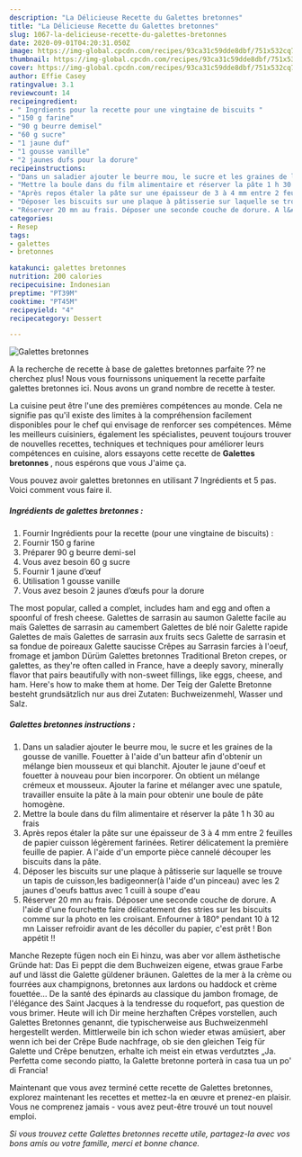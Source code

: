 ```yaml
---
description: "La Délicieuse Recette du Galettes bretonnes"
title: "La Délicieuse Recette du Galettes bretonnes"
slug: 1067-la-delicieuse-recette-du-galettes-bretonnes
date: 2020-09-01T04:20:31.050Z
image: https://img-global.cpcdn.com/recipes/93ca31c59dde8dbf/751x532cq70/galettes-bretonnes-photo-principale-de-la-recette.jpg
thumbnail: https://img-global.cpcdn.com/recipes/93ca31c59dde8dbf/751x532cq70/galettes-bretonnes-photo-principale-de-la-recette.jpg
cover: https://img-global.cpcdn.com/recipes/93ca31c59dde8dbf/751x532cq70/galettes-bretonnes-photo-principale-de-la-recette.jpg
author: Effie Casey
ratingvalue: 3.1
reviewcount: 14
recipeingredient:
- " Ingrdients pour la recette pour une vingtaine de biscuits "
- "150 g farine"
- "90 g beurre demisel"
- "60 g sucre"
- "1 jaune duf"
- "1 gousse vanille"
- "2 jaunes dufs pour la dorure"
recipeinstructions:
- "Dans un saladier ajouter le beurre mou, le sucre et les graines de la gousse de vanille. Fouetter à l&#39;aide d&#39;un batteur afin d&#39;obtenir un mélange bien mousseux et qui blanchit. Ajouter le jaune d&#39;oeuf et fouetter à nouveau pour bien incorporer. On obtient un mélange crémeux et mousseux. Ajouter la farine et mélanger avec une spatule, travailler ensuite la pâte à la main pour obtenir une boule de pâte homogène."
- "Mettre la boule dans du film alimentaire et réserver la pâte 1 h 30 au frais"
- "Après repos étaler la pâte sur une épaisseur de 3 à 4 mm entre 2 feuilles de papier cuisson légèrement farinées. Retirer délicatement la première feuille de papier. A l&#39;aide d&#39;un emporte pièce cannelé découper les biscuits dans la pâte."
- "Déposer les biscuits sur une plaque à pâtisserie sur laquelle se trouve un tapis de cuisson,les badigeonner(à l&#39;aide d&#39;un pinceau) avec les 2 jaunes d&#39;oeufs battus avec 1 cuill à soupe d&#39;eau"
- "Réserver 20 mn au frais. Déposer une seconde couche de dorure. A l&#39;aide d&#39;une fourchette faire délicatement des stries sur les biscuits comme sur la photo en les croisant. Enfourner à 180° pendant 10 à 12 mn Laisser refroidir avant de les décoller du papier, c&#39;est prêt ! Bon appétit !!"
categories:
- Resep
tags:
- galettes
- bretonnes

katakunci: galettes bretonnes 
nutrition: 200 calories
recipecuisine: Indonesian
preptime: "PT39M"
cooktime: "PT45M"
recipeyield: "4"
recipecategory: Dessert

---
```



![Galettes bretonnes](https://img-global.cpcdn.com/recipes/93ca31c59dde8dbf/751x532cq70/galettes-bretonnes-photo-principale-de-la-recette.jpg)

A la recherche de recette à base de galettes bretonnes parfaite ?? ne cherchez plus! Nous vous fournissons uniquement la recette parfaite galettes bretonnes ici. Nous avons un grand nombre de recette à tester.

La cuisine peut être l'une des premières compétences au monde. Cela ne signifie pas qu'il existe des limites à la compréhension facilement disponibles pour le chef qui envisage de renforcer ses compétences. Même les meilleurs cuisiniers, également les spécialistes, peuvent toujours trouver de nouvelles recettes, techniques et techniques pour améliorer leurs compétences en cuisine, alors essayons cette recette de <strong> Galettes bretonnes </strong>, nous espérons que vous J'aime ça.

<!--inarticleads1-->

Vous pouvez avoir galettes bretonnes en utilisant 7 Ingrédients et 5 pas. Voici comment vous faire il.

##### Ingrédients de galettes bretonnes :

1. Fournir  Ingrédients pour la recette (pour une vingtaine de biscuits) :
1. Fournir 150 g farine
1. Préparer 90 g beurre demi-sel
1. Vous avez besoin 60 g sucre
1. Fournir 1 jaune d’œuf
1. Utilisation 1 gousse vanille
1. Vous avez besoin 2 jaunes d’œufs pour la dorure


The most popular, called a complet, includes ham and egg and often a spoonful of fresh cheese. Galettes de sarrasin au saumon Galette facile au maïs Galettes de sarrasin au camembert Galettes de blé noir Galette rapide Galettes de maïs Galettes de sarrasin aux fruits secs Galette de sarrasin et sa fondue de poireaux Galette saucisse Crêpes au Sarrasin farcies à l&#39;oeuf, fromage et jambon Dürüm Galettes bretonnes Traditional Breton crepes, or galettes, as they&#39;re often called in France, have a deeply savory, minerally flavor that pairs beautifully with non-sweet fillings, like eggs, cheese, and ham. Here&#39;s how to make them at home. Der Teig der Galette Bretonne besteht grundsätzlich nur aus drei Zutaten: Buchweizenmehl, Wasser und Salz. 

<!--inarticleads2-->

##### Galettes bretonnes instructions :

1. Dans un saladier ajouter le beurre mou, le sucre et les graines de la gousse de vanille. Fouetter à l&#39;aide d&#39;un batteur afin d&#39;obtenir un mélange bien mousseux et qui blanchit. Ajouter le jaune d&#39;oeuf et fouetter à nouveau pour bien incorporer. On obtient un mélange crémeux et mousseux. Ajouter la farine et mélanger avec une spatule, travailler ensuite la pâte à la main pour obtenir une boule de pâte homogène.
1. Mettre la boule dans du film alimentaire et réserver la pâte 1 h 30 au frais
1. Après repos étaler la pâte sur une épaisseur de 3 à 4 mm entre 2 feuilles de papier cuisson légèrement farinées. Retirer délicatement la première feuille de papier. A l&#39;aide d&#39;un emporte pièce cannelé découper les biscuits dans la pâte.
1. Déposer les biscuits sur une plaque à pâtisserie sur laquelle se trouve un tapis de cuisson,les badigeonner(à l&#39;aide d&#39;un pinceau) avec les 2 jaunes d&#39;oeufs battus avec 1 cuill à soupe d&#39;eau
1. Réserver 20 mn au frais. Déposer une seconde couche de dorure. A l&#39;aide d&#39;une fourchette faire délicatement des stries sur les biscuits comme sur la photo en les croisant. Enfourner à 180° pendant 10 à 12 mn Laisser refroidir avant de les décoller du papier, c&#39;est prêt ! Bon appétit !!


Manche Rezepte fügen noch ein Ei hinzu, was aber vor allem ästhetische Gründe hat: Das Ei peppt die dem Buchweizen eigene, etwas graue Farbe auf und lässt die Galette güldener bräunen. Galettes de la mer à la crème ou fourrées aux champignons, bretonnes aux lardons ou haddock et crème fouettée… De la santé des épinards au classique du jambon fromage, de l&#39;élégance des Saint Jacques à la tendresse du roquefort, pas question de vous brimer. Heute will ich Dir meine herzhaften Crêpes vorstellen, auch Galettes Bretonnes genannt, die typischerweise aus Buchweizenmehl hergestellt werden. Mittlerweile bin ich schon wieder etwas amüsiert, aber wenn ich bei der Crêpe Bude nachfrage, ob sie den gleichen Teig für Galette und Crêpe benutzen, erhalte ich meist ein etwas verdutztes „Ja. Perfetta come secondo piatto, la Galette bretonne porterà in casa tua un po&#39; di Francia! 

<!--inarticleads1-->

<p>
Maintenant que vous avez terminé cette recette de Galettes bretonnes, explorez maintenant les recettes et mettez-la en œuvre et prenez-en plaisir. Vous ne comprenez jamais - vous avez peut-être trouvé un tout nouvel emploi.
</p>

<p>
<i>Si vous trouvez cette Galettes bretonnes recette utile, partagez-la avec vos bons amis ou votre famille, merci et bonne chance.</i>
</p>
